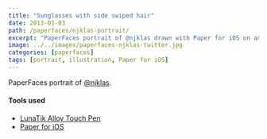 ```yaml
---
title: "Sunglasses with side swiped hair"
date: 2013-01-03
path: /paperfaces/njklas-portrait/
excerpt: "PaperFaces portrait of @njklas drawn with Paper for iOS on an iPad."
image: ../../images/paperfaces-njklas-twitter.jpg
categories: [paperfaces]
tags: [portrait, illustration, Paper for iOS]
---
```


PaperFaces portrait of [@njklas](https://twitter.com/njklas).

#### Tools used

- [LunaTik Alloy Touch Pen](https://www.amazon.com/gp/product/B00821TR7G/ref=as_li_ss_tl?ie=UTF8&tag=mademist-20&linkCode=as2&camp=1789&creative=390957&creativeASIN=B00821TR7G)
- [Paper for iOS](https://paper.bywetransfer.com/)
